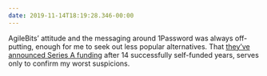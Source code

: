 ```yaml
---
date: 2019-11-14T18:19:28.346-00:00
---
```

AgileBits’ attitude and the messaging around 1Password was always off-putting, enough for me to seek out less popular alternatives. That [they’ve announced Series A funding](https://blog.1password.com/accel-partnership/) after 14 successfully self-funded years, serves only to confirm my worst suspicions.
